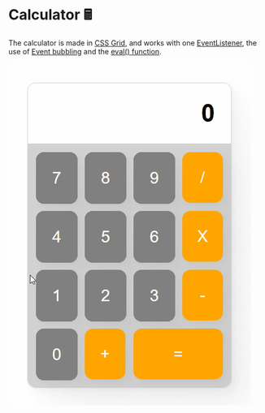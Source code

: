 # Calculator 🖩

The calculator is made in [CSS Grid](https://developer.mozilla.org/en-US/docs/Web/CSS/CSS_Grid_Layout), and works with one [EventListener](https://developer.mozilla.org/en-US/docs/Web/API/EventTarget/addEventListener), the use of [Event bubbling](https://developer.mozilla.org/en-US/docs/Learn/JavaScript/Building_blocks/Events#event_bubbling_and_capture) and the [eval() function](https://developer.mozilla.org/en-US/docs/Web/JavaScript/Reference/Global_Objects/eval).  

![Demo gif](calculator.gif)